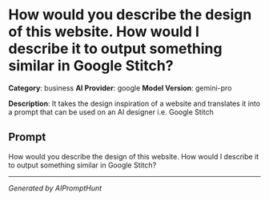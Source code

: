 # How would you describe the design of this website. How would I describe it to output something similar in Google Stitch?

**Category**: business
**AI Provider**: google
**Model Version**: gemini-pro

**Description**: It takes the design inspiration of a website and translates it into a prompt that can be used on an AI designer i.e. Google Stitch

## Prompt

How would you describe the design of this website. How would I describe it to output something similar in Google Stitch?

---
*Generated by AIPromptHunt*
